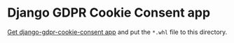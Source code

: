 # Django GDPR Cookie Consent app

[Get django-gdpr-cookie-consent app](https://websightful.gumroad.com/l/django-gdpr-cookie-consent) and put the `*.whl` file to this directory.
